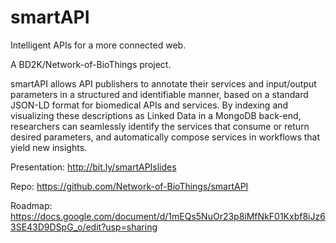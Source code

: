 # smartAPI
Intelligent APIs for a more connected web.

A BD2K/Network-of-BioThings project.

smartAPI allows API publishers to annotate their services and input/output parameters in a structured and identifiable manner, based on a standard JSON-LD format for biomedical APIs and services. By indexing and visualizing these descriptions as Linked Data in a MongoDB back-end, researchers can seamlessly identify the services that consume or return desired parameters, and automatically compose services in workflows that yield new insights. 

Presentation: http://bit.ly/smartAPIslides 

Repo: https://github.com/Network-of-BioThings/smartAPI

Roadmap: https://docs.google.com/document/d/1mEQs5NuOr23p8iMfNkF01Kxbf8iJz63SE43D9DSpG_o/edit?usp=sharing
